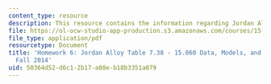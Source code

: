 ```yaml
---
content_type: resource
description: This resource contains the information regarding Jordan Alloy Table 7.38.
file: https://ol-ocw-studio-app-production.s3.amazonaws.com/courses/15-060-data-models-and-decisions-fall-2014/50364d52d6c12b17a08eb18b3351a079_MIT15_060F14_HW6-Jordan.pdf
file_type: application/pdf
resourcetype: Document
title: 'Homework 6: Jordan Alloy Table 7.38 - 15.060 Data, Models, and Decisions -
  Fall 2014'
uid: 50364d52-d6c1-2b17-a08e-b18b3351a079
---
```

